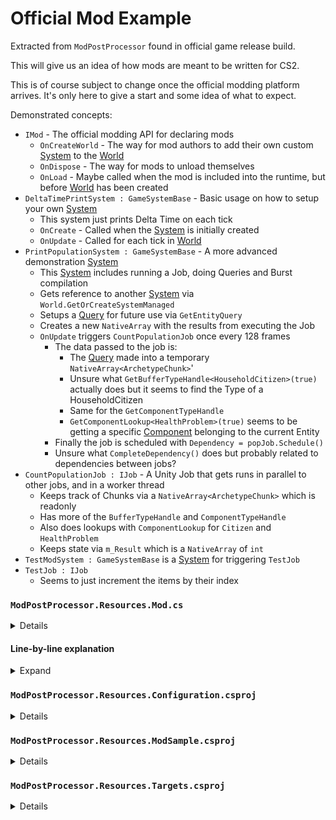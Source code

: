 # Official Mod Example

Extracted from `ModPostProcessor` found in official game release build.

This will give us an idea of how mods are meant to be written for CS2.

<div class="warning">
This is of course subject to change once the official modding platform arrives. It's only here to give a start and some idea of what to expect.
</div>

Demonstrated concepts:

- `IMod` - The official modding API for declaring mods
    - `OnCreateWorld` - The way for mod authors to add their own custom [System](../reference/ecs/system.md) to the [World](../reference/ecs/world.md)
    - `OnDispose` - The way for mods to unload themselves
    - `OnLoad` - Maybe called when the mod is included into the runtime, but before [World](../reference/ecs/world.md) has been created
- `DeltaTimePrintSystem : GameSystemBase` - Basic usage on how to setup your own [System](../reference/ecs/system.md)
    - This system just prints Delta Time on each tick
    - `OnCreate` - Called when the [System](../reference/ecs/system.md) is initially created
    - `OnUpdate` - Called for each tick in [World](../reference/ecs/world.md)
- `PrintPopulationSystem : GameSystemBase` - A more advanced demonstration [System](../reference/ecs/system.md)
    - This [System](../reference/ecs/system.md) includes running a Job, doing Queries and Burst compilation
    - Gets reference to another [System](../reference/ecs/system.md) via `World.GetOrCreateSystemManaged`
    - Setups a [Query](../reference/ecs/query.md) for future use via `GetEntityQuery`
    - Creates a new `NativeArray` with the results from executing the Job
    - `OnUpdate` triggers `CountPopulationJob` once every 128 frames
        - The data passed to the job is:
            - The [Query](../reference/ecs/query.md) made into a temporary `NativeArray<ArchetypeChunk>`'
            - Unsure what `GetBufferTypeHandle<HouseholdCitizen>(true)` actually does but it seems to find the Type of a HouseholdCitizen
            - Same for the `GetComponentTypeHandle`
            - `GetComponentLookup<HealthProblem>(true)` seems to be getting a specific [Component](../reference/ecs/component.md) belonging to the current Entity
        - Finally the job is scheduled with `Dependency = popJob.Schedule()`
        - Unsure what `CompleteDependency()` does but probably related to dependencies between jobs?
- `CountPopulationJob : IJob` - A Unity Job that gets runs in parallel to other jobs, and in a worker thread
    - Keeps track of Chunks via a `NativeArray<ArchetypeChunk>` which is readonly
    - Has more of the `BufferTypeHandle` and `ComponentTypeHandle`
    - Also does lookups with `ComponentLookup` for `Citizen` and `HealthProblem`
    - Keeps state via `m_Result` which is a `NativeArray` of `int`
- `TestModSystem : GameSystemBase` is a [System](../reference/ecs/system.md) for triggering `TestJob`
- `TestJob : IJob` 
    - Seems to just increment the items by their index

### `ModPostProcessor.Resources.Mod.cs`

<details>

```csharp
#define BURST
//#define VERBOSE

using Game;
using Game.Citizens;
using Game.Modding;
using Game.Simulation;
using Unity.Burst;
using Unity.Collections;
using Unity.Entities;
using Unity.Jobs;
using Colossal.Logging;

namespace ModSample
{
    public class TestMod : IMod
    {
        public static ILog log = LogManager.GetLogger(nameof(TestMod), false);

        public void OnCreateWorld(UpdateSystem updateSystem)
        {
            log.Info(nameof(OnCreateWorld));
            updateSystem.UpdateAt<PrintPopulationSystem>(SystemUpdatePhase.GameSimulation);
            updateSystem.UpdateAt<DeltaTimePrintSystem>(SystemUpdatePhase.GameSimulation);
            updateSystem.UpdateAt<TestModSystem>(SystemUpdatePhase.GameSimulation);
        }

        public void OnDispose()
        {
            log.Info(nameof(OnDispose));
        }

        public void OnLoad()
        {
            log.Info(nameof(OnLoad));
        }
    }

    public partial class DeltaTimePrintSystem : GameSystemBase
    {
        protected override void OnCreate()
        {
            base.OnCreate();

            TestMod.log.Info($"[{nameof(DeltaTimePrintSystem)}] {nameof(OnCreate)}");
        }
        protected override void OnUpdate()
        {
            var deltaTime = SystemAPI.Time.DeltaTime;
            TestMod.log.Info($"[{nameof(DeltaTimePrintSystem)}] DeltaTime: {deltaTime}");
        }
    }

    public partial class PrintPopulationSystem : GameSystemBase
    {
        private SimulationSystem m_SimulationSystem;
        private EntityQuery m_HouseholdQuery;

        private NativeArray<int> m_ResultArray;
        protected override void OnCreate()
        {
            base.OnCreate();

            TestMod.log.Info($"[{nameof(PrintPopulationSystem)}] {nameof(OnCreate)}");

            m_SimulationSystem = World.GetOrCreateSystemManaged<SimulationSystem>();

            m_HouseholdQuery = GetEntityQuery(
                ComponentType.ReadOnly<Household>(),
                ComponentType.Exclude<TouristHousehold>(),
                ComponentType.Exclude<CommuterHousehold>(),
                ComponentType.ReadOnly<Game.Buildings.PropertyRenter>(),
                ComponentType.Exclude<Game.Common.Deleted>(),
                ComponentType.Exclude<Game.Tools.Temp>()
                );

            m_ResultArray = new NativeArray<int>(1, Allocator.Persistent);
        }
        protected override void OnUpdate()
        {
            if (m_SimulationSystem.frameIndex % 128 == 75)
            {
                TestMod.log.Info($"[{nameof(PrintPopulationSystem)}] Population: {m_ResultArray[0]}");

                var popJob = new CountPopulationJob
                {
                    m_HouseholdChunks = m_HouseholdQuery.ToArchetypeChunkArray(Allocator.TempJob),
                    m_HouseholdCitizenType = GetBufferTypeHandle<HouseholdCitizen>(true),
                    m_CommuterType = GetComponentTypeHandle<CommuterHousehold>(true),
                    m_MovingAwayType = GetComponentTypeHandle<Game.Agents.MovingAway>(true),
                    m_TouristType = GetComponentTypeHandle<TouristHousehold>(true),
                    m_HouseholdType = GetComponentTypeHandle<Household>(true),

                    m_HealthProblems = GetComponentLookup<HealthProblem>(true),
                    m_Citizens = GetComponentLookup<Citizen>(true),

                    m_Result = m_ResultArray,
                };

                Dependency = popJob.Schedule();
                CompleteDependency();
            }
        }

#if BURST
        [BurstCompile]
#endif
        public struct CountPopulationJob : IJob
        {
            [DeallocateOnJobCompletion] [ReadOnly] public NativeArray<ArchetypeChunk> m_HouseholdChunks;
            [ReadOnly] public BufferTypeHandle<HouseholdCitizen> m_HouseholdCitizenType;
            [ReadOnly] public ComponentTypeHandle<TouristHousehold> m_TouristType;
            [ReadOnly] public ComponentTypeHandle<CommuterHousehold> m_CommuterType;
            [ReadOnly] public ComponentTypeHandle<Game.Agents.MovingAway> m_MovingAwayType;
            [ReadOnly] public ComponentTypeHandle<Household> m_HouseholdType;

            [ReadOnly] public ComponentLookup<Citizen> m_Citizens;
            [ReadOnly] public ComponentLookup<HealthProblem> m_HealthProblems;

            public NativeArray<int> m_Result;

            public void Execute()
            {
#if VERBOSE
                TestMod.Log.Debug($"Start executing {nameof(CountPopulationJob)}");
#endif
                m_Result[0] = 0;

                for (int i = 0; i < m_HouseholdChunks.Length; ++i)
                {
                    ArchetypeChunk chunk = m_HouseholdChunks[i];
                    BufferAccessor<HouseholdCitizen> citizenBuffers = chunk.GetBufferAccessor(ref m_HouseholdCitizenType);
                    NativeArray<Household> households = chunk.GetNativeArray(ref m_HouseholdType);

                    if (chunk.Has(ref m_TouristType) || chunk.Has(ref m_CommuterType) || chunk.Has(ref m_MovingAwayType))
                        continue;

                    for (int j = 0; j < chunk.Count; ++j)
                    {
                        if ((households[j].m_Flags & HouseholdFlags.MovedIn) == 0)
                            continue;

                        DynamicBuffer<HouseholdCitizen> citizens = citizenBuffers[j];
                        for (int k = 0; k < citizens.Length; ++k)
                        {
                            Entity citizen = citizens[k].m_Citizen;
                            if (m_Citizens.HasComponent(citizen) && !CitizenUtils.IsDead(citizen, ref m_HealthProblems))
                                m_Result[0] += 1;
                        }
                    }
                }
#if VERBOSE
                TestMod.Log.Debug($"Finish executing {nameof(CountPopulationJob)}");
#endif
            }
        }
    }

#if BURST
    [BurstCompile]
#endif
    public partial class TestModSystem : GameSystemBase
    {
        private SimulationSystem m_SimulationSystem;
        private NativeArray<int> m_Array;

        protected override void OnCreate()
        {
            m_SimulationSystem = World.GetOrCreateSystemManaged<SimulationSystem>();
            m_Array = new NativeArray<int>(5, Allocator.Persistent);
        }
        protected override void OnUpdate()
        {
            if (m_SimulationSystem.frameIndex % 128 == 75)
            {
                TestMod.log.Info(string.Join(", ", m_Array));

                var testJob = new TestJob
                {
                    m_Array = m_Array,
                };

                Dependency = testJob.Schedule();
            }
        }

#if BURST
        [BurstCompile]
#endif
        public struct TestJob : IJob
        {
            public NativeArray<int> m_Array;

            public void Execute()
            {
#if VERBOSE
                UnityEngine.Debug.Log($"Start executing {nameof(TestJob)}");
#endif
                for (int i = 0; i < m_Array.Length; i += 1)
                {
                    m_Array[i] = m_Array[i] + i;
                }
#if VERBOSE
                UnityEngine.Debug.Log($"Finish executing {nameof(TestJob)}");
#endif
            }

#if BURST
            [BurstCompile]
#endif
            public static void WorkTime(in long start, in long current, out long duration)
            {
                duration = current - start;
            }
        }
    }
}
```
</details>

#### Line-by-line explanation

<details>

<summary>Expand</summary>

```csharp
public class TestMod : IMod { ... }
```
A class implementing the `IMod` interface, which is the entry point for a mod in Cities Skylines 2. It contains methods for lifecycle events like loading and disposing the mod.

```csharp
public void OnCreateWorld(UpdateSystem updateSystem) { ... }
```
A method in `TestMod` that gets called during the creation of the game world. It registers various systems to update during the game simulation phase.

```csharp
public partial class DeltaTimePrintSystem : GameSystemBase { ... }
```
A basic ECS (Entity Component System) system extending from `GameSystemBase`. It's responsible for printing the time delta between game updates.

```csharp
public partial class PrintPopulationSystem : GameSystemBase { ... }
```
An ECS system that calculates and prints the population. It uses a custom job (`CountPopulationJob`) to count the population in an efficient, multi-threaded manner.

```csharp
private SimulationSystem m_SimulationSystem;
```
A field in `PrintPopulationSystem`, referencing the game's simulation system to access game state information.

```csharp
private EntityQuery m_HouseholdQuery;
```
An `EntityQuery` in `PrintPopulationSystem` used to query entities that represent households in the game.

```csharp
[BurstCompile]
```
An attribute indicating that the following method or job should be compiled using Unity's Burst compiler for high-performance, highly optimized native code.

```csharp
public struct CountPopulationJob : IJob { ... }
```
A struct implementing the `IJob` interface, representing a parallel job in Unity's ECS for counting the population. It utilizes Burst compilation for performance optimization.

```csharp
ComponentLookup<T> m_Citizens;
```
A field in `CountPopulationJob` that provides access to ECS components of type `T` (here, `Citizen`), enabling efficient component data retrieval within a job.

```csharp
public partial class TestModSystem : GameSystemBase { ... }
```
Another ECS system part of the mod, demonstrating custom logic within the ECS framework. It includes a custom job for demonstration purposes.

```csharp
public struct TestJob : IJob { ... }
```
A struct implementing the `IJob` interface for a simple job example, modifying an array within the ECS framework.

```csharp
NativeArray<int> m_Array;
```
A field in `TestModSystem`, representing a native array used in ECS for high-performance operations. It's used here to store and manipulate data in the custom job.

</details>

### `ModPostProcessor.Resources.Configuration.csproj`

<details>

```xml
<Project>
	<PropertyGroup>
		<TargetFramework>net472</TargetFramework>
		<RunPostBuildEvent>OnOutputUpdated</RunPostBuildEvent>
		<Configurations>Editor;Steam</Configurations>

		<UnityVersion>2022.3.7f1</UnityVersion>
		<EntityVersion>1.0.14</EntityVersion>
		<InstallationPath>C:\Program Files (x86)\Steam\steamapps\common\Cities Skylines II</InstallationPath>
		<DataPath>$(LOCALAPPDATA)\..\LocalLow\Colossal Order\Cities Skylines II</DataPath>
		<RepoPath Condition="'$(RepoPath)'==''">$(ProjectDir)..\..\..\..</RepoPath>

		<UnityModProjectPath>$(DataPath)\.cache\Modding\UnityModsProject</UnityModProjectPath>

		<ModPostProcessorPath Condition="'$(Configuration)'=='Editor'">$(RepoPath)\BeverlyHills\Assets\StreamingAssets\~Tooling~\ModPostProcessor\ModPostProcessor.exe</ModPostProcessorPath>
		<ModPostProcessorPath Condition="'$(Configuration)'=='Steam'">$(InstallationPath)\Cities2_Data\StreamingAssets\~Tooling~\ModPostProcessor\ModPostProcessor.exe</ModPostProcessorPath>

		<EntityPackagePath>$(UnityModProjectPath)\Library\PackageCache\com.unity.entities@$(EntityVersion)\Unity.Entities\SourceGenerators</EntityPackagePath>

		<ManagedDLLPath Condition="'$(Configuration)'=='Editor'">$(RepoPath)\BeverlyHills\Library\ScriptAssemblies</ManagedDLLPath>
		<ManagedDLLPath Condition="'$(Configuration)'=='Steam'">$(InstallationPath)\Cities2_Data\Managed</ManagedDLLPath>

		<UnityEnginePath>C:\Program Files\Unity\Hub\Editor\$(UnityVersion)\Editor\Data\Managed\UnityEngine</UnityEnginePath>

		<AssemblySearchPaths Condition="'$(Configuration)'=='Editor'">
			$(AssemblySearchPaths);
			$(ManagedDLLPath);
			$(UnityEnginePath);
		</AssemblySearchPaths>
		<AssemblySearchPaths Condition="'$(Configuration)'=='Steam'">
			$(AssemblySearchPaths);
			$(ManagedDLLPath);
		</AssemblySearchPaths>
	
	</PropertyGroup>

	<ItemGroup>
		<Analyzer Include="$(EntityPackagePath)\Unity.Entities.SourceGen.SystemGenerator.SystemAPI.dll" />
		<Analyzer Include="$(EntityPackagePath)\Unity.Entities.SourceGen.SystemGenerator.dll" />
		<Analyzer Include="$(EntityPackagePath)\Unity.Entities.SourceGen.SystemGenerator.SystemAPI.QueryBuilder.dll" />
		<Analyzer Include="$(EntityPackagePath)\Unity.Entities.Analyzer.dll" />
		<Analyzer Include="$(EntityPackagePath)\Unity.Entities.SourceGen.SystemGenerator.LambdaJobs.dll" />
		<Analyzer Include="$(EntityPackagePath)\Unity.Entities.SourceGen.SystemGenerator.Common.dll" />
		<Analyzer Include="$(EntityPackagePath)\Unity.Entities.SourceGen.SystemGenerator.SystemAPI.Query.dll" />
		<Analyzer Include="$(EntityPackagePath)\Unity.Entities.Analyzer.CodeFixes.dll" />
		<Analyzer Include="$(EntityPackagePath)\Unity.Entities.SourceGen.AspectGenerator.dll" />
		<Analyzer Include="$(EntityPackagePath)\Unity.Entities.SourceGen.Common.dll" />
		<Analyzer Include="$(EntityPackagePath)\Unity.Entities.SourceGen.SystemGenerator.EntityQueryBulkOperations.dll" />
		<Analyzer Include="$(EntityPackagePath)\Unity.Entities.SourceGen.JobEntityGenerator.dll" />
	</ItemGroup>
	<ItemGroup>
		<None Remove="Logs\**" />
		<None Remove="Library\**" />
	</ItemGroup>
	
</Project>
```

</details>

### `ModPostProcessor.Resources.ModSample.csproj`

<details>

```xml
<Project Sdk="Microsoft.NET.Sdk">

	<Import Project="..\Configuration.csproj" />
	<Import Project="..\Targets.csproj" />

	<ItemGroup>
		<Reference Include="Game">
			<Private>false</Private>
		</Reference>
		<Reference Include="Colossal.Core">
			<Private>false</Private>
		</Reference>
		<Reference Include="Colossal.Logging">
			<Private>false</Private>
		</Reference>
		<Reference Include="UnityEngine.CoreModule">
			<Private>false</Private>
		</Reference>
		<Reference Include="Unity.Burst">
			<Private>false</Private>
		</Reference>
		<Reference Include="Unity.Collections">
			<Private>false</Private>
		</Reference>
		<Reference Include="Unity.Entities">
			<Private>false</Private>
		</Reference>
		<Reference Include="Unity.Mathematics">
			<Private>false</Private>
		</Reference>
	</ItemGroup>

	<ItemGroup>
		<Reference Update="System">
			<Private>false</Private>
		</Reference>
	</ItemGroup>
	<ItemGroup>
		<Reference Update="System.Core">
			<Private>false</Private>
		</Reference>
	</ItemGroup>
	<ItemGroup>
		<Reference Update="System.Data">
			<Private>false</Private>
		</Reference>
	</ItemGroup>
	<ItemGroup>
		<Reference Update="System.Drawing">
			<Private>false</Private>
		</Reference>
	</ItemGroup>
	<ItemGroup>
		<Reference Update="System.IO.Compression.FileSystem">
			<Private>false</Private>
		</Reference>
	</ItemGroup>
	<ItemGroup>
		<Reference Update="System.Numerics">
			<Private>false</Private>
		</Reference>
	</ItemGroup>
	<ItemGroup>
		<Reference Update="System.Runtime.Serialization">
			<Private>false</Private>
		</Reference>
	</ItemGroup>
	<ItemGroup>
		<Reference Update="System.Xml">
			<Private>false</Private>
		</Reference>
	</ItemGroup>
	<ItemGroup>
		<Reference Update="System.Xml.Linq">
			<Private>false</Private>
		</Reference>
	</ItemGroup>

</Project>

```

</details>

### `ModPostProcessor.Resources.Targets.csproj`

<details>

```xml
<Project>
	
	<Target Name="ChechManagedDLLPath" BeforeTargets="PreBuildEvent">
		<Message Text="$(CommonLocation)\General.targets" Importance="high"/>
		<Error Condition="!Exists('$(ManagedDLLPath)')" Text="The Managed DLL path is wrong: $(ManagedDLLPath)" />
		<OnError ExecuteTargets="CheckInstallationPath" />
	</Target>
	
	<Target Name="CheckInstallationPath" AfterTargets="ChechManagedDLLPath">
		<Error Condition="'$(Configuration)'=='Steam' AND !Exists('$(InstallationPath)\Cities2.exe')" Text="The Game Installation path is wrong: $(InstallationPath)" />
		<OnError ExecuteTargets="CheckDataPath" />
	</Target>

	<Target Name="CheckDataPath" AfterTargets="CheckInstallationPath">
		<Error Condition="!Exists('$(DataPath)')" Text="The Game Data path is wrong: $(DataPath)" />
		<OnError ExecuteTargets="CheckUnityModProjectPath" />
	</Target>

	<Target Name="CheckUnityModProjectPath" AfterTargets="CheckDataPath">
		<Error Condition="!Exists('$(UnityModProjectPath)')" Text="The Unity Mod Project path is wrong: $(UnityModProjectPath)" />
		<OnError ExecuteTargets="CheckModPostProcessorPath" />
	</Target>

	<Target Name="CheckModPostProcessorPath" AfterTargets="CheckUnityModProjectPath">
		<Error Condition="!Exists('$(ModPostProcessorPath)')" Text="The Mod Post Processor path is wrong: $(ModPostProcessorPath)" />
		<OnError ExecuteTargets="CheckEntityPackagePath" />
	</Target>

	<Target Name="CheckEntityPackagePath" AfterTargets="CheckModPostProcessorPath">
		<Error Condition="!Exists('$(EntityPackagePath)')" Text="The Entity package path is wrong: $(EntityPackagePath)" />
	</Target>
	
	<Target Name="BeforeBuildAction" BeforeTargets="BeforeBuild">
		<RemoveDir Directories="$(OutDir)" />
	</Target>
	
	<Target Name="AfterBuildAction" AfterTargets="AfterBuild">
		<PropertyGroup>
			<ModPostProcessorArgs>"$(ModPostProcessorPath)" PostProcess "$(TargetPath)" -r "@(ReferencePath)" -u "$(UnityModProjectPath)" -t Windows -t macOS -t Linux -b $(Configuration) -d -v</ModPostProcessorArgs>
		</PropertyGroup>
		<Message Condition="Exists('$(ModPostProcessorPath)')" Text="Run post processor: $(ModPostProcessorArgs)" Importance="high" />
		<Message Condition="!Exists('$(ModPostProcessorPath)')" Text="Post processor was not found, please check the path: @(ModPostProcessorPath)" Importance="high" />
		<Exec Condition="Exists('$(ModPostProcessorPath)')" Command="$(ModPostProcessorArgs)"></Exec>
		<ItemGroup>
			<FilesToCopy Include="$(OutDir)\**\*.*" />
			<DeployDir Include="$(DataPath)\Mods\WorkInProgress\$(ProjectName)" />
		</ItemGroup>
		<Message Text="Copy output to deploy dir @(DeployDir)" Importance="high" />
		<RemoveDir Directories="@(DeployDir)" />
		<Copy SourceFiles="@(FilesToCopy)" DestinationFolder="@(DeployDir)" />
	</Target>
	
</Project>
```

</details>